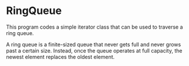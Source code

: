 # RingQueue  

This program codes a simple iterator class that can be used to traverse a ring queue.  

A ring queue is a finite-sized queue that never gets full and never grows past a certain size. Instead, once the queue operates at full capacity, the newest element replaces the oldest element.
 
